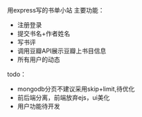 用express写的书单小站
主要功能：
* 注册登录
* 提交书名+作者姓名
* 写书评
* 调用豆瓣API展示豆瓣上书目信息
* 所有用户的动态

todo：
* mongodb分页不建议采用skip+limit,待优化
* 前后端分离，前端放弃ejs，ui美化
* 用户功能待开发

